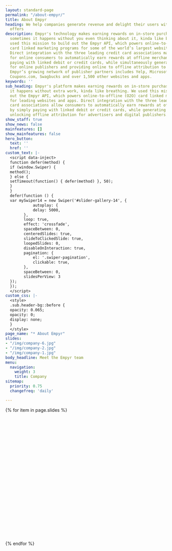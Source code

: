 ```yaml
---
layout: standard-page
permalink: "/about-empyr/"
title: About Empyr
heading: We help companies generate revenue and delight their users with card linked
  offers
description: Empyr's technology makes earning rewards on in-store purchases so easy,
  sometimes it happens without you even thinking about it, kinda like breathing.  We
  used this mission to build out the Empyr API, which powers online-to-offline (O2O)
  card linked marketing programs for some of the world’s largest websites and apps.
  Direct integration with the three leading credit card associations make it possible
  for online consumers to automatically earn rewards at offline merchants by simply
  paying with linked debit or credit cards, while simultaneously generating revenue
  for online publishers and providing online to offline attribution to advertisers.
  Empyr’s growing network of publisher partners includes Yelp, Microsoft, LivingSocial,
  Coupons.com, Swagbucks and over 1,500 other websites and apps.
keywords: ''
sub_heading: Empyr's platform makes earning rewards on in-store purchases so easy,
  it happens without extra work, kinda like breathing. We used this mission to build
  out the Empyr API, which powers online-to-offline (O2O) card linked marketing programs
  for leading websites and apps. Direct integration with the three leading credit
  card associations allow consumers to automatically earn rewards at offline merchants
  by simply paying with linked debit or credit cards, while generating revenue and
  unlocking offline attribution for advertisers and digital publishers.
show_staff: true
show_news: false
mainfeatures: []
show_mainfeatures: false
hero_button:
  text: ''
  href: ''
custom_text: |-
  <script data-inject>
  function defer(method) {
  if (window.Swiper) {
  method();
  } else {
  setTimeout(function() { defer(method) }, 50);
  }
  }
  defer(function () {
  var mySwiper14 = new Swiper('#slider-gallery-14', {
            autoplay: {
            delay: 5000,
        },
        loop: true,
        effect: 'crossfade',
        spaceBetween: 0,
        centeredSlides: true,
        slideToClickedSlide: true,
        loopedSlides: 0,
        disableOnInteraction: true,
        pagination: {
            el: '.swiper-pagination',
            clickable: true,
        },
        spaceBetween: 0,
        slidesPerView: 3
  });
  });
  </script>
custom_css: |-
  <style>
  .sub.header-bg::before {
  opacity: 0.065;
  opacity: 0;
  display: none;
  }
  </style>
page_name: "* About Empyr"
slides:
- "/img/company-6.jpg"
- "/img/company-2.jpg"
- "/img/company-1.jpg"
body_headline: Meet the Empyr team
menu:
  navigation:
    weight: 3
    title: Company
sitemap:
  priority: 0.75
  changefreq: 'daily'

---
```

<div class="swiper pt-4 pb-5 mb-5 offset-lg vw-100">
  <div class="position-relative mb-3">
    <div class="swiper-container row standard" id="slider-gallery-14">
      <div class="swiper-wrapper">
      {% for item in page.slides %}
        <div class="swiper-slide col-11 col-md-6 p-">
          <div class="rounded-lg" style="background-image: url({{ item | absolute_url }});height: 400px;"></div>
        </div>
        {% endfor %}
      </div>
    </div>
  </div>
</div>

